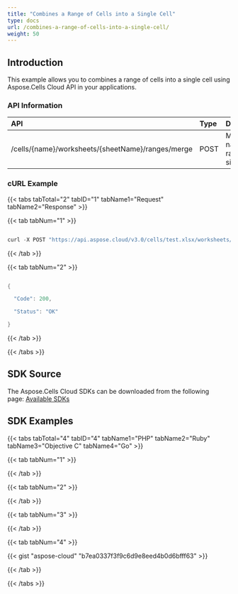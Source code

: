 ```yaml
---
title: "Combines a Range of Cells into a Single Cell"
type: docs
url: /combines-a-range-of-cells-into-a-single-cell/
weight: 50
---
```


## **Introduction**
This example allows you to combines a range of cells into a single cell using Aspose.Cells Cloud API in your applications.
### **API Information**

|**API**|**Type**|**Description**|**Resource Link**|
| :- | :- | :- | :- |
|/cells/{name}/worksheets/{sheetName}/ranges/merge|POST|Merge named range into a single value|[PostWorksheetCellsRangeMerge](https://apireference.aspose.cloud/cells/#/Ranges/PostWorksheetCellsRangeMerge)|
### **cURL Example**
{{< tabs tabTotal="2" tabID="1" tabName1="Request" tabName2="Response" >}}

{{< tab tabNum="1" >}}

```java

curl -X POST "https://api.aspose.cloud/v3.0/cells/test.xlsx/worksheets/Sheet1/ranges/merge" -H "accept: application/json" -H "authorization: Bearer eyJhbGciOiJSUzI1NiIsInR5cCI6IkpXVCJ9.eyJuYmYiOjE1Njk2OTg3NzcsImV4cCI6MTU2OTc4NTE3NywiaXNzIjoiaHR0cHM6Ly9hcGkuYXNwb3NlLmNsb3VkIiwiYXVkIjpbImh0dHBzOi8vYXBpLmFzcG9zZS5jbG91ZC9yZXNvdXJjZXMiLCJhcGkucGxhdGZvcm0iLCJhcGkucHJvZHVjdHMiXSwiY2xpZW50X2lkIjoiOWYwYjI2ZDEtMGYxZi00MDNiLTliYTQtMTMzMzk4MGFjNmRiIiwiY2xpZW50X2lkU3J2SWQiOiIiLCJzY29wZSI6WyJhcGkucGxhdGZvcm0iLCJhcGkucHJvZHVjdHMiXX0.cTT1ew15ns0DFsstBkOidtlQcQsQMrlbOoA0kH1rA7R6kUbgwrHbC_Us1AN5xsHe8Gb8R_y8sSbDenm3xJkkSWSNXzOB7zr7HhK79sp-vUyfXkx8MCXFDlXdysNGT6ifZCag45PUgG-PQAnB2bpgrTQu8vIHyue5Iz4Wl9o_FfTGlPsqNEQRXFY39mpsGD6jp0b2B-J3NI4fNwLILRs3GRX273_5BCmAEf4o8Q72a1IlRzrGZK20gZ6V4_CLUdMIG3CeE6Uojx97iLA7BpTFq4UdbMCLMTeexV1mWPdQ_dMZ5zRsdIJVfvT169yx81P3gMeMSOBUv4_Su9BO6KVqEw" -H "Content-Type: application/json" -d "{ \"ColumnCount\": 7, \"ColumnWidth\": 19, \"FirstColumn\": 0, \"FirstRow\": 9, \"Name\": \"string\", \"RefersTo\": \"string\", \"RowCount\": 1, \"RowHeight\": 15, \"Worksheet\": \"Sheet1\"}"

```

{{< /tab >}}

{{< tab tabNum="2" >}}

```java

{ 

  "Code": 200,

  "Status": "OK"

}

```

{{< /tab >}}

{{< /tabs >}}
## **SDK Source**
The Aspose.Cells Cloud SDKs can be downloaded from the following page: [Available SDKs](/available-sdks/)
## **SDK Examples**
{{< tabs tabTotal="4" tabID="4" tabName1="PHP" tabName2="Ruby" tabName3="Objective C" tabName4="Go" >}}

{{< tab tabNum="1" >}}



{{< /tab >}}

{{< tab tabNum="2" >}}



{{< /tab >}}

{{< tab tabNum="3" >}}



{{< /tab >}}

{{< tab tabNum="4" >}}



{{< gist "aspose-cloud" "b7ea0337f3f9c6d9e8eed4b0d6bfff63" >}}

{{< /tab >}}

{{< /tabs >}}



